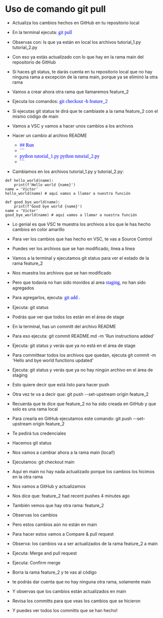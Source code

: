 # Uso de comando git pull

* Actualiza los cambios hechos en GitHub en tu repositorio local

* En la terminal ejecuta: <span style="color: blue; font-family: Babas; font-size: 1.12em;">git pull</span>

* Observas con: ls que ya están en local los archivos tutorial_1.py  tutorial_2.py

* Con eso ya estás actualizado con lo que hay en la rama main del repositorio de GitHub

* Si haces git status, te darás cuenta en tu repositorio local que no hay ninguna rama a excepción de la rama main, porque ya se eliminó la otra rama

* Vamos a crear ahora otra rama que llamaremos feature_2

* Ejecuta los comandos: <span style="color: blue; font-family: Babas; font-size: 1.12em;">git checkout -b feature_2</span>

* Si ejecutas git status te dirá que te cambiaste a la rama feature_2 con el mismo código de main

* Vamos a VSC y vamos a hacer unos cambios a los archivos

* Hacer un cambio al archivo README

    * <span style="color: blue; font-family: Babas; font-size: 1.12em;">## Run</span>
    * <span style="color: blue; font-family: Babas; font-size: 1.12em;">```</span>
    * <span style="color: blue; font-family: Babas; font-size: 1.12em;">python tutorial_1.py</span>
    <span style="color: blue; font-family: Babas; font-size: 1.12em;">python tutorial_2.py</span>
    * <span style="color: blue; font-family: Babas; font-size: 1.12em;">```</span>
* Cambiamos en los archivos tutorial_1.py y tutorial_2.py:

```console
def hello_world(name):
    print(f'Hello world {name}')
name = 'Víctor'
hello_world(name) # aquí vamos a llamar a nuestra función
```

```console
def good_bye_world(name):
    print(f'Good bye world {name}')
name = 'Víctor'
good_bye_world(name) # aquí vamos a llamar a nuestra función
```
* Lo genial es que VSC te muestra los archivos a los que le has hecho cambios en color amarillo

* Para ver los cambios que has hecho en VSC, te vas a Source Control

* Puedes ver los archivos que se han modificado, línea a línea

* Vamos a la terminal y ejecutamos git status para ver el estado de la rama feature_2

* Nos muestra los archivos que se han modificado

* Pero que todavía no han sido movidos al area <span style="color: blue; font-family: Babas; font-size: 1.12em;">staging</span>, no han sido agregados

* Para agregarlos, ejecuta: <span style="color: blue; font-family: Babas; font-size: 1.12em;">git add .</span>

* Ejecuta: git status

* Podrás que ver que todos los están en el área de stage

* En la terminal, has un committ del archivo README

* Para eso ejecuta: git commit README.md -m 'Run instructions added'

* Ejecuta: git status y verás que ya no está en el área de stage

* Para committear todos los archivos que quedan, ejecuta git commit -m 'Hello and bye world functions updated'

* Ejecuta: git status y verás que ya no hay ningún archivo en el área de staging

* Esto quiere decir que está listo para hacer push

* Otra vez te va a decir que: git push --set-upstream origin feature_2

* Recuerda que te dice que feature_2 no ha sido creada en GitHub y que solo es una rama local

* Para crearla en GitHub ejecutamos este comando: git push --set-upstream origin feature_2

* Te pedirá tus credenciales

* Hacemos git status

* Nos vamos a cambiar ahora a la rama main (local!)

* Ejecutamos: git checkout main

* Aquí en main no hay nada actualizado porque los cambios los hicimos en la otra rama

* Nos vamos a GitHub y actualizamos

* Nos dice que: feature_2 had recent pushes 4 minutes ago

* También vemos que hay otra rama: feature_2

* Observas los cambios

* Pero estos cambios aún no están en main

* Para hacer estos vamos a Compare & pull request

* Observa: los cambios va a ser actualizados de la rama feature_2 a main

* Ejecuta: Merge and pull request 

* Ejecuta: Confirm merge

* Borra la rama feature_2 y te vas al código

* te podrás dar cuenta que no hay ninguna otra rama, solamente main

* Y observas que los cambios están actualizados en main

* Revisa los committs para que veas los cambios que se hicieron

* Y puedes ver todos los committs que se han hecho!












